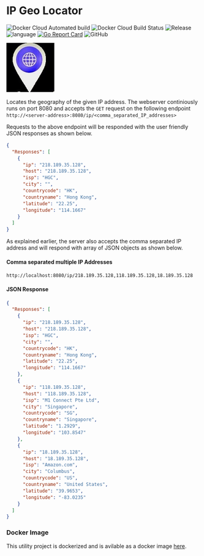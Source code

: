# IP Geo Locator

![Docker Cloud Automated build](https://img.shields.io/docker/cloud/automated/gkarthics/ip-geo-locator.svg?style=plastic)
![Docker Cloud Build Status](https://img.shields.io/docker/cloud/build/gkarthics/ip-geo-locator.svg?style=plastic)
![Release](https://img.shields.io/github/tag-date/gkarthiks/ip-geo-locator.svg?color=Orange&label=Latest%20Release)
![language](https://img.shields.io/badge/Language-go-blue.svg)
[![Go Report Card](https://goreportcard.com/badge/github.com/gkarthiks/ip-geo-locator)](https://goreportcard.com/report/github.com/gkarthiks/ip-geo-locator)
![GitHub](https://img.shields.io/github/license/gkarthiks/ip-geo-locator.svg?style=plastic)

![](geolocator.jpeg)

Locates the geography of the given IP address. The webserver continiously runs on port 8080 and accepts the `GET` request on the following  endpoint `http://<server-address>:8080/ip/<comma_separated_IP_addresses>`

Requests to the above endpoint will be responded with the user friendly JSON responses as shown below.

```json
{
  "Responses": [
    {
      "ip": "218.189.35.128",
      "host": "218.189.35.128",
      "isp": "HGC",
      "city": "",
      "countrycode": "HK",
      "countryname": "Hong Kong",
      "latitude": "22.25",
      "longitude": "114.1667"
    }
  ]
}
```

As explained earlier, the server also accepts the comma separated IP address and will respond with array of JSON objects as shown below.

#### Comma separated multiple IP Addresses
```url
http://localhost:8080/ip/218.189.35.128,118.189.35.128,18.189.35.128
```

#### JSON Response
```json
{
  "Responses": [
    {
      "ip": "218.189.35.128",
      "host": "218.189.35.128",
      "isp": "HGC",
      "city": "",
      "countrycode": "HK",
      "countryname": "Hong Kong",
      "latitude": "22.25",
      "longitude": "114.1667"
    },
    {
      "ip": "118.189.35.128",
      "host": "118.189.35.128",
      "isp": "M1 Connect Pte Ltd",
      "city": "Singapore",
      "countrycode": "SG",
      "countryname": "Singapore",
      "latitude": "1.2929",
      "longitude": "103.8547"
    },
    {
      "ip": "18.189.35.128",
      "host": "18.189.35.128",
      "isp": "Amazon.com",
      "city": "Columbus",
      "countrycode": "US",
      "countryname": "United States",
      "latitude": "39.9653",
      "longitude": "-83.0235"
    }
  ]
}
```

### Docker Image
This utility project is dockerized and is avilable as a docker image [here](https://hub.docker.com/r/gkarthics/ip-geo-locator).
